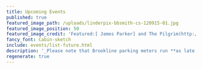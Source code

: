 ```yaml
---
title: Upcoming Events
published: true
featured_image_path: /uploads/linderpix-bbsmith-cs-120915-01.jpg
featured_image_position: 50
featured_image_credit: 'Featured:[ James Parker] and The Pilgrim(http://www.thepilgrim.org/#!about/c69s)  [Liz Linder](http://lizlinder.com)'
fancy_font: Cabin-sketch
include: events/list-future.html
description: '_Please note that Brookline parking meters run **as late as 8pm** Monday through Saturday._'
regenerate: true
---
```


